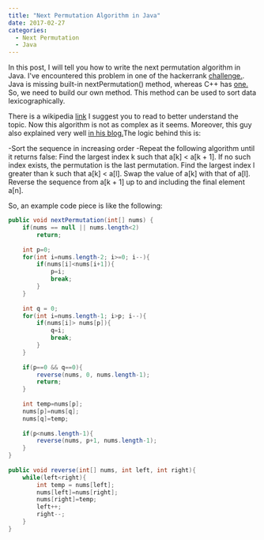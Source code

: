 ```yaml
---
title: "Next Permutation Algorithm in Java"
date: 2017-02-27
categories: 
  - Next Permutation
  - Java
---
```


In this post, I will tell you how to write the next permutation algorithm in Java. I've encountered this problem in one of the hackerrank 
<a href=" https://www.hackerrank.com/challenges/bigger-is-greater">challenge.</a>. Java is missing built-in nextPermutation() method,
whereas C++ has <a href="http://www.cplusplus.com/reference/algorithm/next_permutation/">one.</a> So, we need to build our own method.
This method can be used to sort data lexicographically. 

There is a wikipedia <a href="https://en.wikipedia.org/wiki/Permutation#Generation_in_lexicographic_order">link</a> I suggest you to read to better understand the topic. Now this algorithm is not as complex as it seems. Moreover, this guy also explained very well
<a href="https://www.nayuki.io/page/next-lexicographical-permutation-algorithm"> in his blog.</a>The logic behind this is: 

 -Sort the sequence in increasing order
 -Repeat the following algorithm until it returns false:
    Find the largest index k such that a[k] < a[k + 1]. If no such index exists, the permutation is the last permutation.
    Find the largest index l greater than k such that a[k] < a[l].
    Swap the value of a[k] with that of a[l].
    Reverse the sequence from a[k + 1] up to and including the final element a[n].

So, an example code piece is like the following:

```java
public void nextPermutation(int[] nums) {
    if(nums == null || nums.length<2)
        return;
 
    int p=0;            
    for(int i=nums.length-2; i>=0; i--){
        if(nums[i]<nums[i+1]){
            p=i;
            break;
        }    
    }
 
    int q = 0;
    for(int i=nums.length-1; i>p; i--){
        if(nums[i]> nums[p]){
            q=i;
            break;
        }    
    }
 
    if(p==0 && q==0){
        reverse(nums, 0, nums.length-1);
        return;
    }
 
    int temp=nums[p];
    nums[p]=nums[q];
    nums[q]=temp;
 
    if(p<nums.length-1){
        reverse(nums, p+1, nums.length-1);
    }
}
 
public void reverse(int[] nums, int left, int right){
    while(left<right){
        int temp = nums[left];
        nums[left]=nums[right];
        nums[right]=temp;
        left++;
        right--;
    }
}
```
